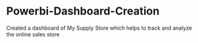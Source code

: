 # Powerbi-Dashboard-Creation
Created a dashboard of My Supply Store which helps to track and analyze the online sales store
